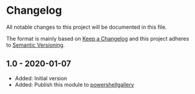 ﻿# Changelog

All notable changes to this project will be documented in this file.

The format is mainly based on [Keep a Changelog](http://keepachangelog.com/)
and this project adheres to [Semantic Versioning](http://semver.org/).

## 1.0 - 2020-01-07

* Added: Initial version
* Added: Publish this module to [powershellgallery](https://www.powershellgallery.com)
